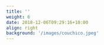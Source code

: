 ```yaml
---
title: ''
weight: 6
date: 2018-12-06T09:29:16+10:00
align: right
background: '/images/couchico.jpeg'
---
```

